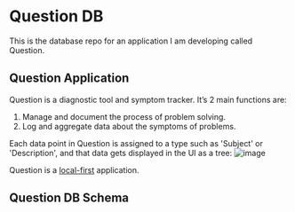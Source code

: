 # Question DB
This is the database repo for an application I am developing called Question. 

## Question Application 
Question is a diagnostic tool and symptom tracker. It’s 2 main functions are:
1. Manage and document the process of problem solving.
2. Log and aggregate data about the symptoms of problems.

Each data point in Question is assigned to a type such as 'Subject' or 'Description', and that data gets displayed in the UI as a tree:
![image](https://github.com/williambendick/Question-DB/assets/41596014/d7cbb700-d386-4622-9b32-ea4f84bfbe0f)

Question is a [local-first](https://www.inkandswitch.com/local-first/) application.

## Question DB Schema
